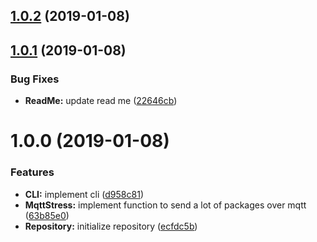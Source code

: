 ## [1.0.2](https://github.com/Joge97/mqtt-stress/compare/v1.0.1...v1.0.2) (2019-01-08)



## [1.0.1](https://github.com/Joge97/mqtt-stress/compare/v1.0.0...v1.0.1) (2019-01-08)


### Bug Fixes

* **ReadMe:** update read me ([22646cb](https://github.com/Joge97/mqtt-stress/commit/22646cb))



# 1.0.0 (2019-01-08)


### Features

* **CLI:** implement cli ([d958c81](https://github.com/Joge97/mqtt-stress/commit/d958c81))
* **MqttStress:** implement function to send a lot of packages over mqtt ([63b85e0](https://github.com/Joge97/mqtt-stress/commit/63b85e0))
* **Repository:** initialize repository ([ecfdc5b](https://github.com/Joge97/mqtt-stress/commit/ecfdc5b))



